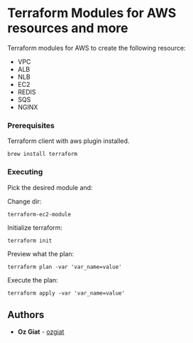 # Terraform Modules for AWS resources and more

Terraform modules for AWS to create the following resource: 
- VPC
- ALB
- NLB
- EC2
- REDIS
- SQS
- NGINX

### Prerequisites

Terraform client with aws plugin installed.

```
brew install terraform
```

### Executing

Pick the desired module and:

Change dir:

```
terraform-ec2-module 
```

Initialize terraform: 
```
terraform init 
```

Preview what the plan:
```
terraform plan -var 'var_name=value' 
```

Execute the plan:
```
terraform apply -var 'var_name=value' 
```


## Authors

* **Oz Giat** - [ozgiat](https://github.com/ozgiat)



